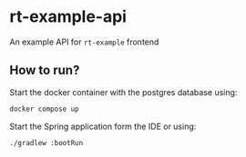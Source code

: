 # rt-example-api

An example API for `rt-example` frontend

## How to run?

Start the docker container with the postgres database using:
```bash
docker compose up
```

Start the Spring application form the IDE or using:
```bash
./gradlew :bootRun
```
